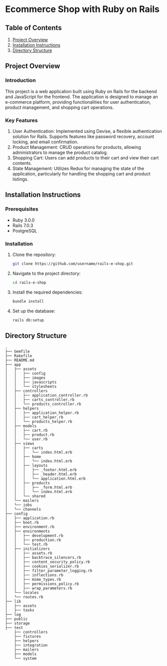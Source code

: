 # Ecommerce Shop with Ruby on Rails

## Table of Contents
1. [Project Overview](#project-overview)
2. [Installation Instructions](#installation-instructions)
3. [Directory Structure](#directory-structure)
   
## Project Overview
### Introduction
This project is a web application built using Ruby on Rails for the backend and JavaScript for the frontend. The application is designed to manage an e-commerce platform, providing functionalities for user authentication, product management, and shopping cart operations.
### Key Features
1. User Authentication:
Implemented using Devise, a flexible authentication solution for Rails.
Supports features like password recovery, account locking, and email confirmation.
2. Product Management:
CRUD operations for products, allowing administrators to manage the product catalog.
3. Shopping Cart:
Users can add products to their cart and view their cart contents.
4. State Management:
Utilizes Redux for managing the state of the application, particularly for handling the shopping cart and product listings.


## Installation Instructions
### Prerequisites

- Ruby 3.0.0
- Rails 7.0.3
- PostgreSQL

### Installation

1. Clone the repository:
    ```sh
    git clone https://github.com/username/rails-e-shop.git
    ```

2. Navigate to the project directory:
    ```sh
    cd rails-e-shop
    ```

3. Install the required dependencies:
    ```sh
    bundle install
    ```

4. Set up the database:
    ```sh
    rails db:setup
    ```

## Directory Structure
```
.
├── Gemfile
├── Rakefile
├── README.md
├── app
│   ├── assets
│   │   ├── config
│   │   ├── images
│   │   ├── javascripts
│   │   └── stylesheets
│   ├── controllers
│   │   ├── application_controller.rb
│   │   ├── carts_controller.rb
│   │   └── products_controller.rb
│   ├── helpers
│   │   ├── application_helper.rb
│   │   ├── cart_helper.rb
│   │   └── products_helper.rb
│   ├── models
│   │   ├── cart.rb
│   │   ├── product.rb
│   │   └── user.rb
│   ├── views
│   │   ├── carts
│   │   │   └── index.html.erb
│   │   ├── home
│   │   │   └── index.html.erb
│   │   ├── layouts
│   │   │   ├── _footer.html.erb
│   │   │   ├── _header.html.erb
│   │   │   └── application.html.erb
│   │   ├── products
│   │   │   ├── _form.html.erb
│   │   │   └── index.html.erb
│   │   └── shared
│   └── mailers
│   └── jobs
│   └── channels
├── config
│   ├── application.rb
│   ├── boot.rb
│   ├── environment.rb
│   ├── environments
│   │   ├── development.rb
│   │   ├── production.rb
│   │   └── test.rb
│   ├── initializers
│   │   ├── assets.rb
│   │   ├── backtrace_silencers.rb
│   │   ├── content_security_policy.rb
│   │   ├── cookies_serializer.rb
│   │   ├── filter_parameter_logging.rb
│   │   ├── inflections.rb
│   │   ├── mime_types.rb
│   │   ├── permissions_policy.rb
│   │   ├── wrap_parameters.rb
│   └── locales
│   └── routes.rb
├── lib
│   ├── assets
│   ├── tasks
├── log
├── public
├── storage
├── test
    ├── controllers
    ├── fixtures
    ├── helpers
    ├── integration
    ├── mailers
    ├── models
    └── system
```
